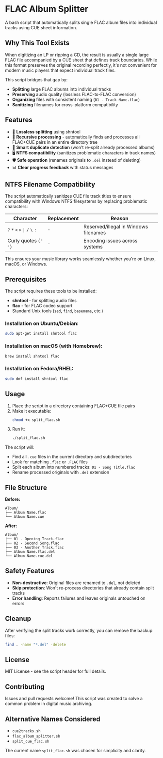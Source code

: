 # FLAC Album Splitter

A bash script that automatically splits single FLAC album files into individual tracks using CUE sheet information.

## Why This Tool Exists

When digitizing an LP or ripping a CD, the result is usually a single large FLAC file accompanied by a CUE sheet that defines track boundaries. While this format preserves the original recording perfectly, it's not convenient for modern music players that expect individual track files.

This script bridges that gap by:
- **Splitting** large FLAC albums into individual tracks
- **Preserving** audio quality (lossless FLAC-to-FLAC conversion)
- **Organizing** files with consistent naming (`01 - Track Name.flac`)
- **Sanitizing** filenames for cross-platform compatibility

## Features

- 🎵 **Lossless splitting** using shntool
- 📁 **Recursive processing** - automatically finds and processes all FLAC+CUE pairs in an entire directory tree
- 🔄 **Smart duplicate detection** (won't re-split already processed albums)
- 🖥️ **NTFS compatibility** (sanitizes problematic characters in track names)
- 🛡️ **Safe operation** (renames originals to `.del` instead of deleting)
- 📊 **Clear progress feedback** with status messages

## NTFS Filename Compatibility

The script automatically sanitizes CUE file track titles to ensure compatibility with Windows NTFS filesystems by replacing problematic characters:

| Character | Replacement | Reason |
|-----------|-------------|---------|
| `?` `*` `<` `>` `\|` `/` `\` `:` | `-` | Reserved/illegal in Windows filenames |
| Curly quotes (`'` `'`) | `-` | Encoding issues across systems |

This ensures your music library works seamlessly whether you're on Linux, macOS, or Windows.

## Prerequisites

The script requires these tools to be installed:

- **shntool** - for splitting audio files
- **flac** - for FLAC codec support
- Standard Unix tools (`sed`, `find`, `basename`, etc.)

### Installation on Ubuntu/Debian:
```bash
sudo apt-get install shntool flac
```

### Installation on macOS (with Homebrew):
```bash
brew install shntool flac
```

### Installation on Fedora/RHEL:
```bash
sudo dnf install shntool flac
```

## Usage

1. Place the script in a directory containing FLAC+CUE file pairs
2. Make it executable:
   ```bash
   chmod +x split_flac.sh
   ```
3. Run it:
   ```bash
   ./split_flac.sh
   ```

The script will:
- Find all `.cue` files in the current directory and subdirectories
- Look for matching `.flac` or `.FLAC` files
- Split each album into numbered tracks: `01 - Song Title.flac`
- Rename processed originals with `.del` extension

## File Structure

**Before:**
```
Album/
├── Album Name.flac
└── Album Name.cue
```

**After:**
```
Album/
├── 01 - Opening Track.flac
├── 02 - Second Song.flac
├── 03 - Another Track.flac
├── Album Name.flac.del
└── Album Name.cue.del
```

## Safety Features

- **Non-destructive**: Original files are renamed to `.del`, not deleted
- **Skip protection**: Won't re-process directories that already contain split tracks
- **Error handling**: Reports failures and leaves originals untouched on errors

## Cleanup

After verifying the split tracks work correctly, you can remove the backup files:

```bash
find . -name "*.del" -delete
```

## License

MIT License - see the script header for full details.

## Contributing

Issues and pull requests welcome! This script was created to solve a common problem in digital music archiving.

## Alternative Names Considered

- `cue2tracks.sh`
- `flac_album_splitter.sh` 
- `split_cue_flac.sh`

The current name `split_flac.sh` was chosen for simplicity and clarity.
